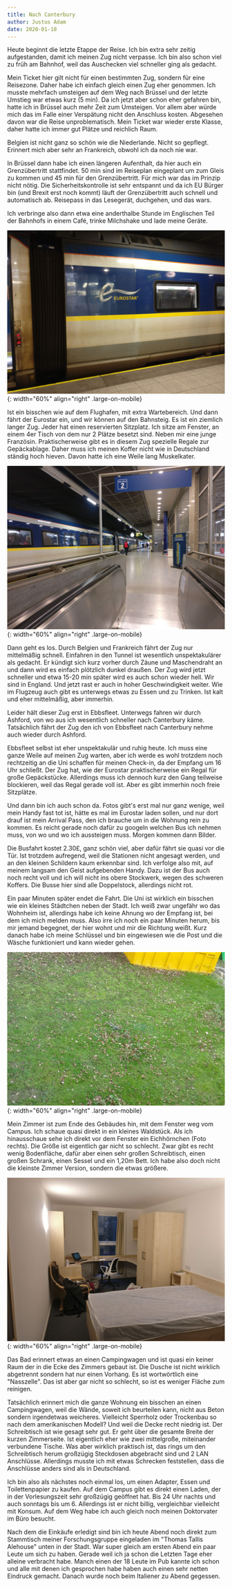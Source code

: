 ```yaml
---
title: Nach Canterbury
author: Justus Adam
date: 2020-01-10
---
```


Heute beginnt die letzte Etappe der Reise. Ich bin extra sehr zeitig
aufgestanden, damit ich meinen Zug nicht verpasse. Ich bin also schon viel zu
früh am Bahnhof, weil das Auschecken viel schneller ging als gedacht.

Mein Ticket hier gilt nicht für einen bestimmten Zug, sondern für eine
Reisezone. Daher habe ich einfach gleich einen Zug eher genommen. Ich musste
mehrfach umsteigen auf dem Weg nach Brüssel und der letzte Umstieg war etwas
kurz (5 min). Da ich jetzt aber schon eher gefahren bin, hatte ich in Brüssel
auch mehr Zeit zum Umsteigen. Vor allem aber würde mich das im Falle einer
Verspätung nicht den Anschluss kosten. Abgesehen davon war die Reise
unproblematisch. Mein Ticket war wieder erste Klasse, daher hatte ich immer gut
Plätze und reichlich Raum.

Belgien ist nicht ganz so schön wie die Niederlande. Nicht so gepflegt. Erinnert
mich aber sehr an Frankreich, obwohl ich da noch nie war.

In Brüssel dann habe ich einen längeren Aufenthalt, da hier auch ein
Grenzübertritt stattfindet. 50 min sind im Reiseplan eingeplant um zum Gleis zu
kommen und 45 min für den Grenzübertritt. Für mich war das im Prinzip nicht
nötig. Die Sicherheitskontrolle ist sehr entspannt und da ich EU Bürger bin (und
Brexit erst noch kommt) läuft der Grenzübertritt auch schnell und automatisch
ab. Reisepass in das Lesegerät, duchgehen, und das wars.

Ich verbringe also dann etwa eine anderthalbe Stunde im Englischen Teil der
Bahnhofs in einem Café, trinke Milchshake und lade meine Geräte.

![Eurostar](/images/england-blog/to-canterbury/eurostar-1.jpg){: width="60%"
align="right" .large-on-mobile}

Ist ein bisschen wie auf dem Flughafen, mit extra Wartebereich. Und dann fährt
der Eurostar ein, und wir können auf den Bahnsteig. Es ist ein ziemlich langer
Zug. Jeder hat einen reservierten Sitzplatz. Ich sitze am Fenster, an einem 4er
Tisch von dem nur 2 Plätze besetzt sind. Neben mir eine junge Französin.
Praktischerweise gibt es in diesem Zug spezielle Regale zur Gepäckablage. Daher
muss ich meinen Koffer nicht wie in Deutschland ständig hoch hieven. Davon hatte
ich eine Weile lang Muskelkater.

![Eurostar](/images/england-blog/to-canterbury/eurostar-2.jpg){: width="60%"
align="right" .large-on-mobile}

Dann geht es los. Durch Belgien und Frankreich fährt der Zug nur mittelmäßig
schnell. Einfahren in den Tunnel ist wesentlich unspektakulärer als gedacht. Er
kündigt sich kurz vorher durch Zäune und Maschendraht an und dann wird es
einfach plötzlich dunkel draußen. Der Zug wird jetzt schneller und etwa 15-20
min später wird es auch schon wieder hell. Wir sind in England. Und jetzt rast
er auch in hoher Geschwindigkeit weiter. Wie im Flugzeug auch gibt es unterwegs
etwas zu Essen und zu Trinken. Ist kalt und eher mittelmäßig, aber immerhin.

Leider hält dieser Zug erst in Ebbsfleet. Unterwegs fahren wir durch Ashford,
von wo aus ich wesentlich schneller nach Canterbury käme. Tatsächlich fährt der
Zug den ich von Ebbsfleet nach Canterbury nehme auch wieder durch Ashford.

Ebbsfleet selbst ist eher unspektakulär und ruhig heute. Ich muss eine ganze
Weile auf meinen Zug warten, aber ich werde es wohl trotzdem noch rechtzeitig an
die Uni schaffen für meinen Check-in, da der Empfang um 16 Uhr schließt. Der Zug
hat, wie der Eurostar praktischerweise ein Regal für große Gepäckstücke.
Allerdings muss ich dennoch kurz den Gang teilweise blockieren, weil das Regal
gerade voll ist. Aber es gibt immerhin noch freie Sitzplätze.

Und dann bin ich auch schon da. Fotos gibt's erst mal nur ganz wenige, weil mein
Handy fast tot ist, hätte es mal im Eurostar laden sollen, und nur dort drauf
ist mein Arrival Pass, den ich brauche um in die Wohnung rein zu kommen. Es
reicht gerade noch dafür zu googeln welchen Bus ich nehmen muss, von wo und wo
ich aussteigen muss. Morgen kommen dann Bilder.

Die Busfahrt kostet 2.30£, ganz schön viel, aber dafür fährt sie quasi vor die
Tür. Ist trotzdem aufregend, weil die Stationen nicht angesagt werden, und an
den kleinen Schildern kaum erkennbar sind. Ich verfolge also mit, auf meinem
langsam den Geist aufgebenden Handy. Dazu ist der Bus auch noch recht voll und
ich will nicht ins obere Stockwerk, wegen des schweren Koffers. Die Busse hier
sind alle Doppelstock, allerdings nicht rot.

Ein paar Minuten später endet die Fahrt. Die Uni ist wirklich ein bisschen wie
ein kleines Städtchen neben der Stadt. Ich weiß zwar ungefähr wo das Wohnheim
ist, allerdings habe ich keine Ahnung wo der Empfang ist, bei dem ich mich
melden muss. Also irre ich noch ein paar Minuten herum, bis mir jemand begegnet,
der hier wohnt und mir die Richtung weißt. Kurz danach habe ich meine Schlüssel
und bin eingewiesen wie die Post und die Wäsche funktioniert und kann wieder
gehen.

![Ein Eichhörnchen](/images/england-blog/to-canterbury/squirrel.jpg){: width="60%"
align="right" .large-on-mobile}

Mein Zimmer ist zum Ende des Gebäudes hin, mit dem Fenster weg vom Campus. Ich
schaue quasi direkt in ein kleines Waldstück. Als ich hinausschaue sehe ich
direkt vor dem Fenster ein Eichhörnchen (Foto rechts). Die Größe ist eigentlich
gar nicht so schlecht. Zwar gibt es recht wenig Bodenfläche, dafür aber einen
sehr großen Schreibtisch, einen großen Schrank, einen Sessel und ein 1,20m Bett.
Ich habe also doch nicht die kleinste Zimmer Version, sondern die etwas größere.

![Das Zimmer](/images/england-blog/to-canterbury/room.jpg){: width="60%"
align="right" .large-on-mobile}

Das Bad erinnert etwas an einen Campingwagen und ist quasi ein keiner Raum der
in die Ecke des Zimmers gebaut ist. Die Dusche ist nicht wirklich abgetrennt
sondern hat nur einen Vorhang. Es ist wortwörtlich eine "Nasszelle". Das ist
aber gar nicht so schlecht, so ist es weniger Fläche zum reinigen.

Tatsächlich erinnert mich die ganze Wohnung ein bisschen an einen Campingwagen,
weil die Wände, soweit ich beurteilen kann, nicht aus Beton sondern irgendetwas
weicheres. Vielleicht Sperrholz oder Trockenbau so nach dem amerikanischen
Modell? Und weil die Decke recht niedrig ist. Der Schreibtisch ist wie gesagt
sehr gut. Er geht über die gesamte Breite der kurzen Zimmerseite. Ist eigentlich
eher wie zwei mittelgroße, miteinander verbundene Tische. Was aber wirklich
praktisch ist, das rings um den Schreibtisch herum großzügig Steckdosen
abgebracht sind und 2 LAN Anschlüsse. Allerdings musste ich mit etwas Schrecken
feststellen, dass die Anschlüsse anders sind als in Deutschland.

Ich bin also als nächstes noch einmal los, um einen Adapter, Essen und
Toilettenpapier zu kaufen. Auf dem Campus gibt es direkt einen Laden, der in der
Vorlesungszeit sehr großzügig geöffnet hat. Bis 24 Uhr nachts und auch sonntags
bis um 6. Allerdings ist er nicht billig, vergleichbar vielleicht mit Konsum.
Auf dem Weg habe ich auch gleich noch meinen Doktorvater im Büro besucht.

Nach dem die Einkäufe erledigt sind bin ich heute Abend noch direkt zum
Stammtisch meiner Forschungsgruppe eingeladen im "Thomas Tallis Alehouse" unten
in der Stadt. War super gleich am ersten Abend ein paar Leute um sich zu haben.
Gerade weil ich ja schon die Letzten Tage eher alleine verbracht habe. Manch
einen der 18 Leute im Pub kannte ich schon und alle mit denen ich gesprochen
habe haben auch einen sehr netten Eindruck gemacht. Danach wurde noch beim
Italiener zu Abend gegessen.
